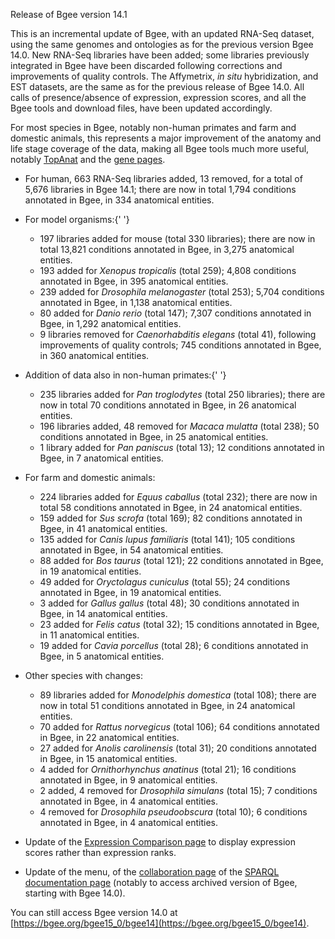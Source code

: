 Release of Bgee version 14.1

This is an incremental update of Bgee, with an updated RNA-Seq
dataset, using the same genomes and ontologies as for the previous
version Bgee 14.0. New RNA-Seq libraries have been added; some
libraries previously integrated in Bgee have been discarded
following corrections and improvements of quality controls. The
Affymetrix, *in situ* hybridization, and EST datasets, are the
same as for the previous release of Bgee 14.0. All calls of
presence/absence of expression, expression scores, and all the Bgee
tools and download files, have been updated accordingly.

For most species in Bgee, notably non-human primates and farm and
domestic animals, this represents a major improvement of the anatomy
and life stage coverage of the data, making all Bgee tools much more
useful, notably [TopAnat](https://bgee.org/bgee15_0/?page=top_anat#/)
and the [gene pages](https://bgee.org/bgee15_0/?page=gene).

* For human, 663 RNA-Seq libraries added, 13 removed, for a total of
  5,676 libraries in Bgee 14.1; there are now in total 1,794
  conditions annotated in Bgee, in 334 anatomical entities.
* For model organisms:{' '}
    * 197 libraries added for mouse (total 330 libraries); there are
      now in total 13,821 conditions annotated in Bgee, in 3,275
      anatomical entities.
    * 193 added for *Xenopus tropicalis* (total 259); 4,808
      conditions annotated in Bgee, in 395 anatomical entities.
    * 239 added for *Drosophila melanogaster* (total 253);
      5,704 conditions annotated in Bgee, in 1,138 anatomical
      entities.
    * 80 added for *Danio rerio* (total 147); 7,307 conditions
      annotated in Bgee, in 1,292 anatomical entities.
    * 9 libraries removed for *Caenorhabditis elegans* (total
      41), following improvements of quality controls; 745
      conditions annotated in Bgee, in 360 anatomical entities.

* Addition of data also in non-human primates:{' '}
    * 235 libraries added for *Pan troglodytes* (total 250
      libraries); there are now in total 70 conditions annotated in
      Bgee, in 26 anatomical entities.
    * 196 libraries added, 48 removed for *Macaca mulatta*
      (total 238); 50 conditions annotated in Bgee, in 25 anatomical
      entities.
    * 1 library added for *Pan paniscus* (total 13); 12
      conditions annotated in Bgee, in 7 anatomical entities.

* For farm and domestic animals:
    * 224 libraries added for *Equus caballus* (total 232);
      there are now in total 58 conditions annotated in Bgee, in 24
      anatomical entities.
    * 159 added for *Sus scrofa* (total 169); 82 conditions
      annotated in Bgee, in 41 anatomical entities.
    * 135 added for *Canis lupus familiaris* (total 141); 105
      conditions annotated in Bgee, in 54 anatomical entities.
    * 88 added for *Bos taurus* (total 121); 22 conditions annotated in Bgee, in 19 anatomical entities.
    * 49 added for *Oryctolagus cuniculus* (total 55); 24
      conditions annotated in Bgee, in 19 anatomical entities.
    * 3 added for *Gallus gallus* (total 48); 30 conditions 
      annotated in Bgee, in 14 anatomical entities.
    * 23 added for *Felis catus* (total 32); 15 conditions
      annotated in Bgee, in 11 anatomical entities.
    * 19 added for *Cavia porcellus* (total 28); 6 conditions
      annotated in Bgee, in 5 anatomical entities.

* Other species with changes:
    * 89 libraries added for *Monodelphis domestica* (total
      108); there are now in total 51 conditions annotated in Bgee,
      in 24 anatomical entities.
    * 70 added for *Rattus norvegicus* (total 106); 64
      conditions annotated in Bgee, in 22 anatomical entities.
    * 27 added for *Anolis carolinensis* (total 31); 20
      conditions annotated in Bgee, in 15 anatomical entities.
    * 4 added for *Ornithorhynchus anatinus* (total 21); 16
      conditions annotated in Bgee, in 9 anatomical entities.
    * 2 added, 4 removed for *Drosophila simulans* (total 15);
      7 conditions annotated in Bgee, in 4 anatomical entities.
    * 4 removed for *Drosophila pseudoobscura* (total 10); 6
      conditions annotated in Bgee, in 4 anatomical entities.

* Update of the [Expression Comparison page](https://bgee.org/bgee15_0/?page=expression_comparison) to display expression scores rather than expression ranks.
* Update of the menu, of the [collaboration page](https://bgee.org/bgee15_0/?page=collaborations) of the [SPARQL documentation page](https://bgee.org/bgee15_0/?page=sparql)
  (notably to access archived version of Bgee, starting with Bgee 14.0).
            
          
You can still access Bgee version 14.0 at [https://bgee.org/bgee15_0/bgee14](https://bgee.org/bgee15_0/bgee14).

